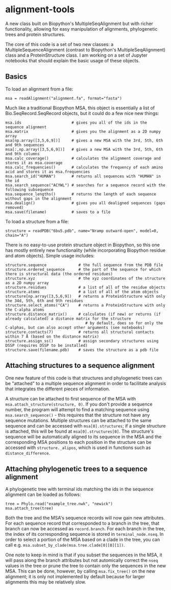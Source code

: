 # alignment-tools
A new class built on Biopython's MultipleSeqAlignment but with richer functionality, allowing for easy manipulation of alignments, phylogenetic trees and protein structures.

The core of this code is a set of two new classes: a MultipleSequenceAlignment (contrast to Biopython's MultipleSeqAlignment) class and a ProteinStructure class.
I am working on a set of Jupyter notebooks that should explain the basic usage of these objects.

## Basics

To load an alignment from a file:

```
msa = readAlignment("alignment.fa", format="fasta")
```

Much like a traditional Biopython MSA, this object is essentially a list of Bio.SeqRecord.SeqRecord objects, but it could do a few nice new things:

```
msa.ids                      # gives you all of the ids in the sequence alignment
msa.matrix                   # gives you the alignment as a 2D numpy array
msa[np.array([3,5,6,9])]     # gives a new MSA with the 3rd, 5th, 6th and 9th sequences
msa[:,np.array([3,5,6,9])]   # gives a new MSA with the 3rd, 5th, 6th and 9th columns
msa.calc_coverage()          # calculates the alignment coverage and stores it as msa.coverage
msa.calc_frequencies()       # calculates the frequency of each amino acid and stores it as msa.frequencies
msa.search_id("HUMAN")       # returns all sequences with "HUMAN" in the id
msa.search_sequence("ACYWL") # searches for a sequence record with the following subsequence
msa.sequence_lengths()       # returns the length of each sequence without gaps in the alignment
msa.dealign()                # gives you all dealigned sequences (gaps removed)
msa.save(filename)           # saves to a file
```

To load a structure from a file:

```
structure = readPDB("6bu5.pdb", name="Nramp outward-open", model=0, chain="A")
```

There is no easy-to-use protein structure object in Biopython, so this one has mostly entirely new functionality (while incorporating Biopython
residue and atom objects). Simple usage includes:

```
structure.sequence              # the full sequence from the PDB file
structure.ordered_sequence      # the part of the sequence for which there is structural data (the ordered residues)
structure.xyz                   # the xyz coordinates of the structure as a 2D numpy array
structure.residues              # a list of all of the residue objects
structure.atoms                 # a list of all of the atom objects
structure[np.array([3,5,6,9])   # returns a ProteinStructure with only the 34d, 5th, 6th and 9th residues 
structure.select_atoms("CA")    # returns a ProteinStructure with only the C-alpha atoms
structure.distance_matrix()     # calculates (if new) or returns (if already calculated) a distance matrix for the structure
                                   # by default, does so for only the C-alphas, but can also accept other arguments (see notebooks)
structure.contacts(7)           # returns all structural contacts within 7 Å (based on the distance matrix)
structure.assign_ss()           # assign secondary structures using DSSP (requires DSSP to be installed)
structure.save(filename.pdb)    # saves the structure as a pdb file
```

## Attaching structures to a sequence alignment

One new feature of this code is that structures and phylogenetic trees can be "attached" to a multiple sequence alignment in order to facilitate
analysis that integrates the different pieces of information.

A structure can be attached to first sequence of the MSA with ``msa.attach_structure(structure, 0)``. If you don't provide a sequence number, the program will attempt to find a 
matching sequence using ``msa.search_sequence()`` - this requires that the structure not have any sequence mutations. 
Multiple structures can be attached to the same sequence and can be accessed with ``msa[0].structures``; if a single structure is attached, this will be found at ``msa[0].structures[0]``.
The structure's sequence will be automatically aligned to its sequence in the MSA and the corresponding 
MSA positions to each position in the structure can be accessed with ``structure._alipos``, which is used in functions such as ``distance_difference``.

## Attaching phylogenetic trees to a sequence alignment

A phylogenetic tree with terminal ids matching the ids in the sequence alignment can be loaded as follows:
```
tree = Phylo.read("example_tree.nwk", "newick")
msa.attach_tree(tree)
```

Both the tree and the MSA's sequence records will now gain new attributes. For each sequence record that corresponded to a branch in the tree, that branch can
now be accessed as ``record.branch``. For each branch in the tree, the index of its corresponding sequence is stored in ``terminal_node.nseq``. In order to select a 
portion of the MSA based on a clade in the tree, you can call e.g. ``msa.subset_by_clade(msa.tree.clade[0][0][1])``. 

One note to keep in mind is that if you subset the sequences in the MSA, it will pass along the branch attributes but not automically correct the ``nseq`` values in
the tree or prune the tree to contain only the sequences in the new MSA. This can be done, however, by calling ``msa.fix_tree()`` on the new alignment; it is only not
implemented by default because for larger alignments this may be relatively slow.
